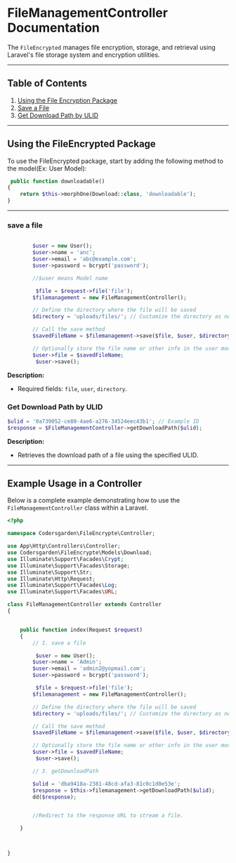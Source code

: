 # FileManagementController Documentation

The `FileEncrypted` manages file encryption, storage, and retrieval using Laravel's file storage system and encryption utilities.

---

## Table of Contents

1. [Using the File Encryption Package](#using-the-file-encrypted-package)
2. [Save a File](#save-a-file)
3. [Get Download Path by ULID](#getDownloadPath-by-ulid)

---

## Using the FileEncrypted Package

To use the FileEncrypted package, start by adding the following method to the model(Ex: User Model):

```php
 public function downloadable()
{
    return $this->morphOne(Download::class, 'downloadable');
}
```

---

### save a file

```php

        $user = new User();
        $user->name = 'anc';
        $user->email = 'abc@example.com';
        $user->password = bcrypt('password');

        //$user means Model name

         $file = $request->file('file');
        $filemanagement = new FileManagementController();

        // Define the directory where the file will be saved
        $directory = 'uploads/files/'; // Customize the directory as needed

        // Call the save method
        $savedFileName = $filemanagement->save($file, $user, $directory);

        // Optionally store the file name or other info in the user model
        $user->file = $savedFileName;
         $user->save();

```

**Description:**

- Required fields: `file`, `user`, `directory`.

### Get Download Path by ULID

```php
$ulid = '0a739052-ce80-4ae6-a276-34524eec43b1'; // Example ID
$response = $FileManagementController->getDownloadPath($ulid);
```

**Description:**

- Retrieves the download path of a file using the specified ULID.

---

## Example Usage in a Controller

Below is a complete example demonstrating how to use the `FileManagementController` class within a Laravel.

```php
<?php

namespace Codersgarden\FileEncrypte\Controller;

use App\Http\Controllers\Controller;
use Codersgarden\FileEncrypte\Models\Download;
use Illuminate\Support\Facades\Crypt;
use Illuminate\Support\Facades\Storage;
use Illuminate\Support\Str;
use Illuminate\Http\Request;
use Illuminate\Support\Facades\Log;
use Illuminate\Support\Facades\URL;

class FileManagementController extends Controller
{


    public function index(Request $request)
    {
        // 1. save a file

         $user = new User();
        $user->name = 'Admin';
        $user->email = 'admin2@yopmail.com';
        $user->password = bcrypt('password');

         $file = $request->file('file');
        $filemanagement = new FileManagementController();

        // Define the directory where the file will be saved
        $directory = 'uploads/files/'; // Customize the directory as needed

        // Call the save method
        $savedFileName = $filemanagement->save($file, $user, $directory);

        // Optionally store the file name or other info in the user model
        $user->file = $savedFileName;
         $user->save();

        // 3. getDownloadPath

        $ulid = 'dba9418a-2381-48cd-afa3-81c0c1d0e53e';
        $response = $this->filemanagement->getDownloadPath($ulid);
        dd($response);


        //Redirect to the response URL to stream a file.

    }



}
```
